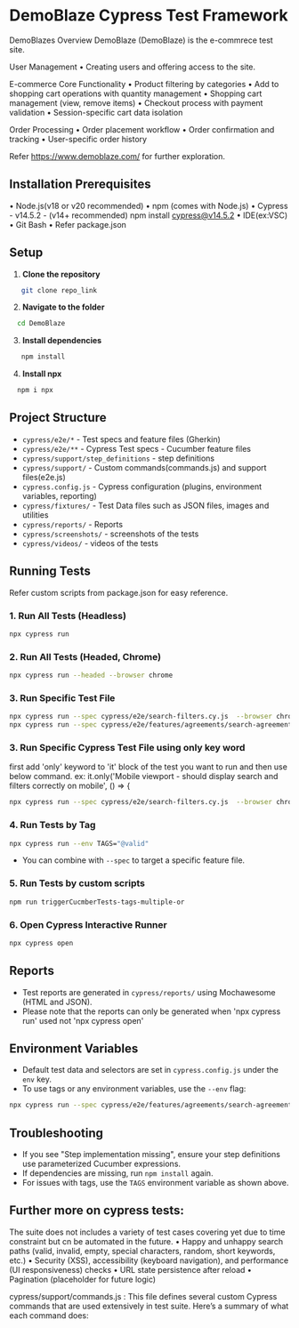 # DemoBlaze Cypress Test Framework
DemoBlazes
Overview
DemoBlaze (DemoBlaze) is the e-commrece test site.

User Management
 •	Creating users and offering access to the site.

E-commerce Core Functionality
•	Product filtering by categories
•	Add to shopping cart operations with quantity management
•	Shopping cart management (view, remove items)
•	Checkout process with payment validation
•	Session-specific cart data isolation

Order Processing
•	Order placement workflow
•	Order confirmation and tracking
•	User-specific order history

Refer https://www.demoblaze.com/ for further exploration.

## Installation Prerequisites
•	Node.js(v18 or v20 recommended)
•  npm (comes with Node.js)
•	Cypress - v14.5.2 - (v14+ recommended)
    npm install cypress@v14.5.2
•	IDE(ex:VSC)
•	Git Bash
•	Refer package.json

## Setup

1. **Clone the repository**
```sh
   git clone repo_link
```
2. **Navigate to the folder**

 ```sh
   cd DemoBlaze
   ```

3. **Install dependencies**
```sh
   npm install
   ```

4. **Install npx**
 ```sh
   npm i npx
   ```

## Project Structure
- `cypress/e2e/*` - Test specs and feature files (Gherkin)
- `cypress/e2e/**` - Cypress Test specs - Cucumber feature files
- `cypress/support/step_definitions` - step definitions
- `cypress/support/` - Custom commands(commands.js) and support files(e2e.js)
- `cypress.config.js` - Cypress configuration (plugins, environment variables, reporting)
- `cypress/fixtures/` - Test Data files such as JSON files, images and utilities
- `cypress/reports/` - Reports
- `cypress/screenshots/` - screenshots of the tests
- `cypress/videos/` - videos of the tests


## Running Tests
Refer custom scripts from package.json for easy reference.

### 1. Run All Tests (Headless)
```sh
npx cypress run
```

### 2. Run All Tests (Headed, Chrome)
```sh
npx cypress run --headed --browser chrome
```

### 3. Run Specific Test File
```sh
npx cypress run --spec cypress/e2e/search-filters.cy.js  --browser chrome
npx cypress run --spec cypress/e2e/features/agreements/search-agreements.feature

```
### 3. Run Specific Cypress Test File using only key word
first add 'only' keyword to 'it' block of the test you want to run and then use below command.
ex:
it.only('Mobile viewport - should display search and filters correctly on mobile', () => {

```sh
npx cypress run --spec cypress/e2e/search-filters.cy.js  --browser chrome

```

### 4. Run Tests by Tag
```sh
npx cypress run --env TAGS="@valid"
```
- You can combine with `--spec` to target a specific feature file.

### 5. Run Tests by custom scripts
```sh
npm run triggerCucmberTests-tags-multiple-or
```

### 6. Open Cypress Interactive Runner
```sh
npx cypress open
```

## Reports

- Test reports are generated in `cypress/reports/` using Mochawesome (HTML and JSON).
- Please note that the reports can only be generated when 'npx cypress run' used not 'npx cypress open'

## Environment Variables

- Default test data and selectors are set in `cypress.config.js` under the `env` key.
- To use tags or any environment variables, use the `--env` flag:
```sh
npx cypress run --spec cypress/e2e/features/agreements/search-agreements.feature --env TAGS=@valid --headed --browser chrome
  ```

## Troubleshooting

- If you see "Step implementation missing", ensure your step definitions use parameterized Cucumber expressions.
- If dependencies are missing, run `npm install` again.
- For issues with tags, use the `TAGS` environment variable as shown above.

## Further more on cypress tests:
 The suite does not includes a variety of test cases covering yet due to time constraint but cn be automated in the future.
•	Happy and unhappy search paths (valid, invalid, empty, special characters, random, short keywords, etc.)
•	Security (XSS), accessibility (keyboard navigation), and performance (UI responsiveness) checks
•	URL state persistence after reload
•	Pagination (placeholder for future logic)

cypress/support/commands.js : This file defines several custom Cypress commands that are used extensively in test suite. Here’s a summary of what each command does:
